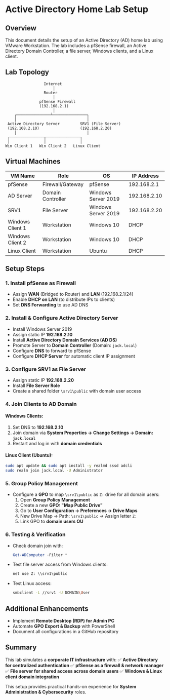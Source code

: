 # Active Directory Home Lab Setup

## Overview
This document details the setup of an Active Directory (AD) home lab using VMware Workstation. The lab includes a pfSense firewall, an Active Directory Domain Controller, a file server, Windows clients, and a Linux client.

## Lab Topology
```
                 Internet
                     │
                 Router
                     │
               pfSense Firewall
               (192.168.2.1)
                     │
    ┌───────────────┴───────────────┐
    │                               │
 Active Directory Server         SRV1 (File Server)
 (192.168.2.10)                  (192.168.2.20)
    │                               │
 ┌───────────────┬───────────────┐
 │               │               │
Win Client 1   Win Client 2   Linux Client
```

## Virtual Machines
| VM Name           | Role                 | OS                  | IP Address    |
|------------------|---------------------|---------------------|--------------|
| pfSense          | Firewall/Gateway    | pfSense             | 192.168.2.1  |
| AD Server        | Domain Controller   | Windows Server 2019 | 192.168.2.10 |
| SRV1             | File Server         | Windows Server 2019 | 192.168.2.20 |
| Windows Client 1 | Workstation         | Windows 10          | DHCP         |
| Windows Client 2 | Workstation         | Windows 10          | DHCP         |
| Linux Client     | Workstation         | Ubuntu              | DHCP         |

## Setup Steps

### 1. **Install pfSense as Firewall**
- Assign **WAN** (Bridged to Router) and **LAN** (192.168.2.1/24)
- Enable **DHCP on LAN** (to distribute IPs to clients)
- Set **DNS Forwarding** to use AD DNS

### 2. **Install & Configure Active Directory Server**
- Install Windows Server 2019
- Assign static IP **192.168.2.10**
- Install **Active Directory Domain Services (AD DS)**
- Promote Server to **Domain Controller** (Domain: `jack.local`)
- Configure **DNS** to forward to pfSense
- Configure **DHCP Server** for automatic client IP assignment

### 3. **Configure SRV1 as File Server**
- Assign static IP **192.168.2.20**
- Install **File Server Role**
- Create a shared folder `\srv1\public` with domain user access

### 4. **Join Clients to AD Domain**
#### Windows Clients:
1. Set DNS to **192.168.2.10**
2. Join domain via **System Properties → Change Settings → Domain: `jack.local`**
3. Restart and log in with **domain credentials**

#### Linux Client (Ubuntu):
```bash
sudo apt update && sudo apt install -y realmd sssd adcli
sudo realm join jack.local -U Administrator
```

### 5. **Group Policy Management**
- Configure a **GPO** to map `\srv1\public` as `Z:` drive for all domain users:
  1. Open **Group Policy Management**
  2. Create a new **GPO: "Map Public Drive"**
  3. Go to **User Configuration → Preferences → Drive Maps**
  4. New Drive Map → Path: `\srv1\public` → Assign letter `Z:`
  5. Link GPO to **domain users OU**

### 6. **Testing & Verification**
- Check domain join with:
  ```powershell
  Get-ADComputer -Filter *
  ```
- Test file server access from Windows clients:
  ```cmd
  net use Z: \\srv1\public
  ```
- Test Linux access:
  ```bash
  smbclient -L //srv1 -U DOMAIN\User
  ```

## Additional Enhancements
- Implement **Remote Desktop (RDP) for Admin PC**
- Automate **GPO Export & Backup** with PowerShell
- Document all configurations in a GitHub repository

## Summary
This lab simulates a **corporate IT infrastructure** with:
✅ **Active Directory for centralized authentication**
✅ **pfSense as a firewall & network manager**
✅ **File server for shared access across domain users**
✅ **Windows & Linux client domain integration**

This setup provides practical hands-on experience for **System Administration & Cybersecurity** roles.


